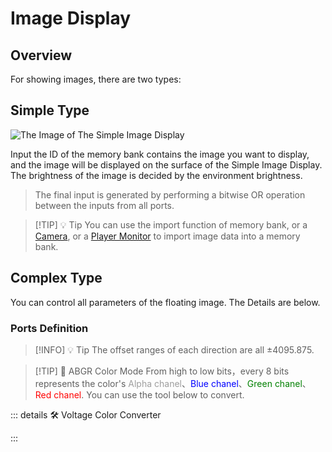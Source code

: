 <script setup lang="ts">
import ElectricConnection from "../../../components/ElectricElement/ElectricConnection";
import ElectricConnectorType from "../../../components/ElectricElement/ElectricConnectorType";
import ElectricConnectorDirection from "../../../components/ElectricElement/ElectricConnectorDirection";
import ElectricConnectionDisplayMode from "../../../components/ElectricElement/ElectricConnectionDisplayMode";
import IOPort from "../../../components/ElectricElement/IOPort";
import ElectricElement from "../../../components/ElectricElement/ElectricElement.vue";
import UintColorConverter from "/components/UintColorConverter.vue";

let connections = [
    new ElectricConnection(ElectricConnectorDirection.Top, ElectricConnectorType.Input, ElectricConnectionDisplayMode.StartAndEnd, [
        new IOPort(1, 16, "Scale Size", "For each 1 increase of this, the scale size of the floating image increases by 1/8 times, with a maximum of 8191.875 times."),
        new IOPort(17, 32, "Y Offset", "For each 1 increase of this, the position of the floating image moves up by 1/8 block. If the highest bit of this is 1, moving down instead.")
    ]),
    new ElectricConnection(ElectricConnectorDirection.Right, ElectricConnectorType.Input, ElectricConnectionDisplayMode.StartAndEnd, [
        new IOPort(1, 16, "X Offset", "For each 1 increase of this, the position of the floating image moves north by 1/8 block. If the highest bit of this is 1, moving south instead."),
        new IOPort(17, 32, "Z Offset", "For each 1 increase of this, the position of the floating image moves east by 1/8 block. If the highest bit of this is 1, moving west instead.")
    ]),
        new ElectricConnection(ElectricConnectorDirection.Bottom, ElectricConnectorType.Input, ElectricConnectionDisplayMode.StartAndEnd, [
        new IOPort(1, 8, "Yaw", "Set the angle of yaw of the floating image, in degree."),
        new IOPort(9, 16, "Pitch", "Set the angle of pitch of the floating image, in degree."),
        new IOPort(17, 24, "Roll", "Set the angle of roll of the floating image, in degree."),
        new IOPort(25, 25, "Yaw Sign", "If this is 1, the angle of yaw will be negative."),
        new IOPort(26, 26, "Pitch Sign", "If this is 1, the angle of pitch will be negative."),
        new IOPort(27, 27, "Roll Sign", "If this is 1, the angle of roll will be negative."),
        new IOPort(28, 28, "Scaling Algorithm", "If this is 0, the image will be scaled by anisotropic filter, otherwise by keeping hard edges."),
        new IOPort(29, 29, "Whether Retaining", "When this is 0, if other parameters change, the floating image will be changed immediately.  \n When this is 1, if other parameters change, a new floating image will be displayed with the new parameters, and the old ones will be retained until this changes to 0, or exit the world."),
        new IOPort(30, 32, "Empty", "No Effect")
    ]),
    new ElectricConnection(ElectricConnectorDirection.Left, ElectricConnectorType.Input, ElectricConnectionDisplayMode.BitWidth, [
        new IOPort(1, 32, "Color", "Paint color on the floating image, in ABGR color mode.")
    ]),
        new ElectricConnection(ElectricConnectorDirection.In, ElectricConnectorType.Input, ElectricConnectionDisplayMode.BitWidth, [
        new IOPort(1, 32, "Memory Bank ID", "Set the ID of Memory Bank that you want to read image from.")
    ])
];
</script>

# Image Display <Badge text="v1.0" type="info"/>

## Overview

For showing images, there are two types:

## Simple Type

<img alt="The Image of The Simple Image Display" src="/images/expand/leds/image_display_led_0.webp" class="center_image small">

Input the ID of the memory bank contains the image you want to display, and the image will be displayed on the surface of the Simple Image Display. The brightness of the image is decided by the environment brightness.

> The final input is generated by performing a bitwise OR operation between the inputs from all ports.

> [!TIP] 💡 Tip
> You can use the import function of memory bank, or a [Camera](../sensors/camera), or a [Player Monitor](../sensors/player_monitor) to import image data into a memory bank.

## Complex Type

You can control all parameters of the floating image. The Details are below.

### Ports Definition

<ElectricElement imgAltPrefix="The Complex Image Display" :connections="connections" imgSrc="/images/expand/leds/image_display_led_1.webp" :titleLevel="4"/>

> [!INFO] 💡 Tip
> The offset ranges of each direction are all ±4095.875.

> [!TIP] 📝 ABGR Color Mode
> From high to low bits，every 8 bits represents the color's <span style="opacity:0.6;">Alpha chanel</span>、<span style="color:blue;">Blue chanel</span>、<span style="color:green;">Green chanel</span>、<span style="color:red;">Red chanel</span>. You can use the tool below to convert.

::: details 🛠️ Voltage Color Converter

<UintColorConverter />
:::